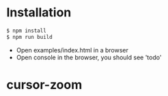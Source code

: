 # Installation
```bash
$ npm install
$ npm run build
```

- Open examples/index.html in a browser
- Open console in the browser, you should see 'todo'
# cursor-zoom
